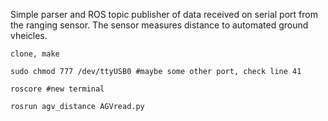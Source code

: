 Simple parser and ROS topic publisher of data received on serial port from the ranging sensor. The sensor measures distance to automated ground vheicles.
```
clone, make

sudo chmod 777 /dev/ttyUSB0 #maybe some other port, check line 41

roscore #new terminal

rosrun agv_distance AGVread.py
```
